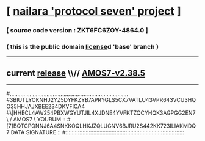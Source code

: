 
# [ [nailara 'protocol seven' project](http://nailara.network/) ]

### [ source code version : ZKT6FC6ZOY-4864.0 ]

### ( this is the public domain [license](../license)d 'base' branch )
---
## current [release](https://github.com/nailara-technologies/protocol-7/releases) \\\\// [AMOS7-v2.38.5](https://github.com/nailara-technologies/protocol-7/releases/tag/AMOS7-v2.38.5)
---

#,,..,.,.,...,,.,,,..,,.,,,.,,...,,.,,,,.,,.,,..,,...,...,.,,,,.,,,.,,,,.,,.,,
#3BIUTLYOKNHJ2YZ5DYFKZYB7APRYGLS5CX7VATLU43VPR643VCU3HQO35HHJAJXBEE234DKVFICA4
#\\\|HHECL4AW254PBXWGYUTJIL4XJDNE4YVFKTZQCYHQK3AGPGG2EN7 \ / AMOS7 \ YOURUM ::
#\[7]BQTCPQNNJ6A4SNKKOQLHKJZQLUGNV6BJRU2S442KK723ILIAKMDQ 7  DATA SIGNATURE ::
#:::::::::::::::::::::::::::::::::::::::::::::::::::::::::::::::::::::::::::::
